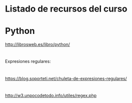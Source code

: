 # Listado de recursos del curso

# Python
http://librosweb.es/libro/python/
#
Expresiones regulares:
#
https://blog.soporteti.net/chuleta-de-expresiones-regulares/
#
http://w3.unpocodetodo.info/utiles/regex.php
